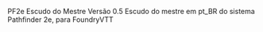 PF2e Escudo do Mestre Versão 0.5
Escudo do mestre em pt_BR do sistema Pathfinder 2e, para FoundryVTT
